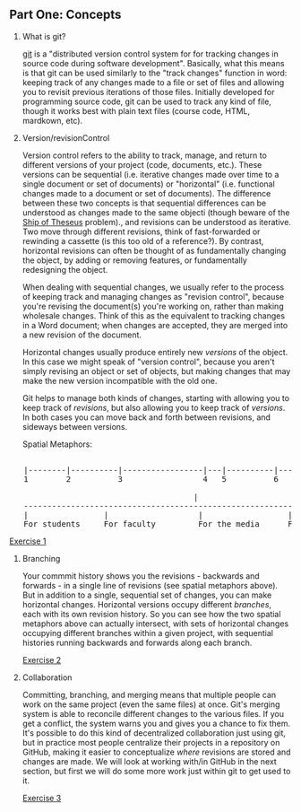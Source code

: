 Part One: Concepts
------------------

1. What is git?

   [git](https://en.wikipedia.org/wiki/Git) is a "distributed version control system for for tracking changes in source code during software development". Basically, what this means is that git can be used similarly to the "track changes" function in word: keeping track of any changes made to a file or set of files and allowing you to revisit previous iterations of those files. Initially developed for programming source code, git can be used to track any kind of file, though it works best with plain text files (course code, HTML, mardkown, etc). 

3. Version/revisionControl

   Version control refers to the ability to track, manage, and return to
   different versions of your project (code, documents, etc.). These
   versions can be sequential (i.e. iterative changes made over time to a single
   document or set of documents) or "horizontal" (i.e. functional
   changes made to a document or set of documents). The difference
   between these two concepts is that sequential differences can be
   understood as changes made to the same objecti (though beware of the
   [Ship of Theseus](https://en.wikipedia.org/wiki/Ship_of_Theseus)
   problem)., and revisions can be
   understood as iterative. Two move through different revisions, think
   of fast-forwarded or rewinding a cassette (is this too old of a
   reference?). By contrast, horizontal revisions can often be thought
   of as fundamentally changing the object, by adding or removing
   features, or fundamentally redesigning the object.
   
   When dealing with sequential changes, we usually refer to the process
   of keeping track and managing changes as "revision control", because
   you're revising the document(s) you're working on, rather than making
   wholesale changes. Think of this as the equivalent to tracking
   changes in a Word document; when changes are accepted, they are
   merged into a new revision of the document.
   
   Horizontal changes usually produce entirely new *versions* of the
   object. In this case we might speak of "version control", because you
   aren't simply revising an object or set of objects, but making
   changes that may make the new version incompatible with the old one.

   Git helps to manage both kinds of changes, starting with allowing you
   to keep track of *revisions*, but also allowing you to keep track of
   *versions*. In both cases you can move back and forth between
   revisions, and sideways between versions.
   
   Spatial Metaphors:
<pre>   
   |--------|----------|-----------------|---|----------|----|-------------
   1        2          3                 4   5          6    7
   
                                       |
   ------------------------------------------------------------------------
   |                |                   |                  |
   For students     For faculty         For the media      For the public
</pre>
   [Exercise 1](exercises/exercise1.md)
   
1. Branching

   Your commmit history shows you the revisions - backwards and forwards
   \- in a single line of revisions (see spatial metaphors above). But in
     addition to a single, sequential set of changes, you can make
     horizontal changes. Horizontal versions occupy different
     *branches*, each with its own revision history. So you can see how
     the two spatial metaphors above can actually intersect, with sets
     of horizontal changes occupying different branches within a given
     project, with sequential histories running backwards and forwards
     along each branch.
     
     [Exercise 2](exercises/exercise2.md)
     
2. Collaboration

    Committing, branching, and merging means that multiple people can
    work on the same project (even the same files) at once. Git's
    merging system is able to reconcile different changes to the various
    files. If you get a conflict, the system warns you and gives you a
    chance to fix them. It's possible to do this kind of decentralized
    collaboration just using git, but in practice most people centralize
    their projects in a repository on GitHub, making it easier to
    conceptualize *where* revisions are stored and changes are made. We
    will look at working with/in GitHub in the next section, but first
    we will do some more work just within git to get used to it.
    
    [Exercise 3](exercises/exercise3.md)

